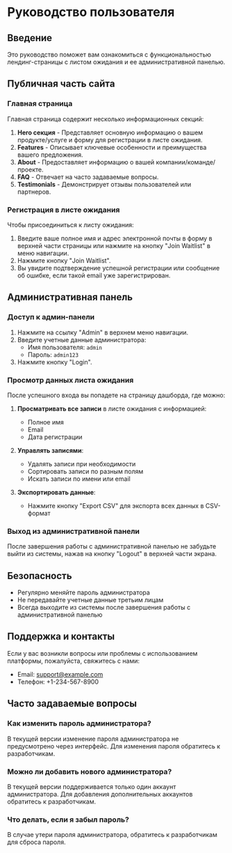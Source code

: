 # Руководство пользователя

## Введение

Это руководство поможет вам ознакомиться с функциональностью лендинг-страницы с листом ожидания и ее административной панелью.

## Публичная часть сайта

### Главная страница

Главная страница содержит несколько информационных секций:

1. **Hero секция** - Представляет основную информацию о вашем продукте/услуге и форму для регистрации в листе ожидания.
2. **Features** - Описывает ключевые особенности и преимущества вашего предложения.
3. **About** - Предоставляет информацию о вашей компании/команде/проекте.
4. **FAQ** - Отвечает на часто задаваемые вопросы.
5. **Testimonials** - Демонстрирует отзывы пользователей или партнеров.

### Регистрация в листе ожидания

Чтобы присоединиться к листу ожидания:

1. Введите ваше полное имя и адрес электронной почты в форму в верхней части страницы или нажмите на кнопку "Join Waitlist" в меню навигации.
2. Нажмите кнопку "Join Waitlist".
3. Вы увидите подтверждение успешной регистрации или сообщение об ошибке, если такой email уже зарегистрирован.

## Административная панель

### Доступ к админ-панели

1. Нажмите на ссылку "Admin" в верхнем меню навигации.
2. Введите учетные данные администратора:
   - Имя пользователя: `admin`
   - Пароль: `admin123`
3. Нажмите кнопку "Login".

### Просмотр данных листа ожидания

После успешного входа вы попадете на страницу дашборда, где можно:

1. **Просматривать все записи** в листе ожидания с информацией:
   - Полное имя
   - Email
   - Дата регистрации

2. **Управлять записями**:
   - Удалять записи при необходимости
   - Сортировать записи по разным полям
   - Искать записи по имени или email

3. **Экспортировать данные**:
   - Нажмите кнопку "Export CSV" для экспорта всех данных в CSV-формат

### Выход из административной панели

После завершения работы с административной панелью не забудьте выйти из системы, нажав на кнопку "Logout" в верхней части экрана.

## Безопасность

- Регулярно меняйте пароль администратора
- Не передавайте учетные данные третьим лицам
- Всегда выходите из системы после завершения работы с административной панелью

## Поддержка и контакты

Если у вас возникли вопросы или проблемы с использованием платформы, пожалуйста, свяжитесь с нами:

- Email: support@example.com
- Телефон: +1-234-567-8900

## Часто задаваемые вопросы

### Как изменить пароль администратора?

В текущей версии изменение пароля администратора не предусмотрено через интерфейс. Для изменения пароля обратитесь к разработчикам.

### Можно ли добавить нового администратора?

В текущей версии поддерживается только один аккаунт администратора. Для добавления дополнительных аккаунтов обратитесь к разработчикам.

### Что делать, если я забыл пароль?

В случае утери пароля администратора, обратитесь к разработчикам для сброса пароля.